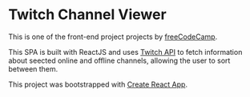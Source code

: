 # Twitch Channel Viewer

This is one of the front-end project projects by [freeCodeCamp](https://www.freecodecamp.org/challenges/use-the-twitchtv-json-api).

This SPA is built with ReactJS and uses [Twitch API](https://dev.twitch.tv/docs/) to fetch information about seected online and offline channels, allowing the user to sort between them.

This project was bootstrapped with [Create React App](https://github.com/facebookincubator/create-react-app).